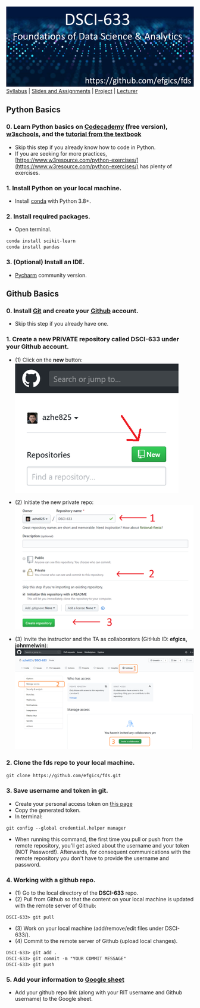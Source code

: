 [<img width=900 src="../img/title.png?raw=yes">](../README.md)   
[Syllabus](../README.md) |
[Slides and Assignments](README.md) |
[Project](project.md) |
[Lecturer](https://www.rit.edu/directory/efgics-erik-golen) 


## Python Basics

### 0. Learn Python basics on [Codecademy](https://www.codecademy.com/learn/learn-python) (free version), [w3schools](https://www.w3schools.com/python/), and the [tutorial from the textbook](http://www.cse.msu.edu/~ptan/dmbook/tutorials/tutorial1/tutorial1.html)
 - Skip this step if you already know how to code in Python.
 - If you are seeking for more practices, [https://www.w3resource.com/python-exercises/](https://www.w3resource.com/python-exercises/) has plenty of exercises.

### 1. Install Python on your local machine.

 - Install [conda](https://docs.conda.io/en/latest/miniconda.html) with Python 3.8+.
 
### 2. Install required packages.
 - Open terminal.
 ```
 conda install scikit-learn
 conda install pandas
 ```
 
### 3. (Optional) Install an IDE.
 - [Pycharm](https://www.jetbrains.com/pycharm/) community version.
 

## Github Basics

### 0. Install [Git](https://git-scm.com/downloads) and create your [Github](https://github.com/) account.
 - Skip this step if you already have one.

### 1. Create a new PRIVATE repository called **DSCI-633** under your Github account.
 - (1) Click on the **new** button:
 ![](../img/create_repo.png?raw=yes)
 
 - (2) Initiate the new private repo:
 ![](../img/init_repo.png?raw=yes)
 
 - (3) Invite the instructor and the TA as collaborators (GitHub ID: **efgics, johnmelwin**):
 ![](../img/invite.png?raw=yes)

### 2. Clone the **fds** repo to your local machine.
 ```
 git clone https://github.com/efgics/fds.git
 ```

### 3. Save username and token in git.
 - Create your personal access token on [this page](https://github.com/settings/tokens)
 - Copy the generated token.
 - In terminal:
 ```
 git config --global credential.helper manager
 ```
 - When running this command, the first time you pull or push from the remote repository, you'll get asked about the username and your token (NOT Password!). Afterwards, for consequent communications with the remote repository you don't have to provide the username and password.

### 4. Working with a github repo.
 - (1) Go to the local directory of the **DSCI-633** repo.
 - (2) Pull from Github so that the content on your local machine is updated with the remote server of Github:
 ```
 DSCI-633> git pull
 ```
 - (3) Work on your local machine (add/remove/edit files under DSCI-633/).
 - (4) Commit to the remote server of Github (upload local changes).
 ```
 DSCI-633> git add .
 DSCI-633> git commit -m "YOUR COMMIT MESSAGE"
 DSCI-633> git push
 ```
 
 ### 5. Add your information to [Google sheet](https://docs.google.com/spreadsheets/d/19g1TODvkWwQbnTLqmUM7TfOaZc9uCZmavekgv80pxpE/edit?usp=sharing)
 - Add your github repo link (along with your RIT username and Github username) to the Google sheet.
